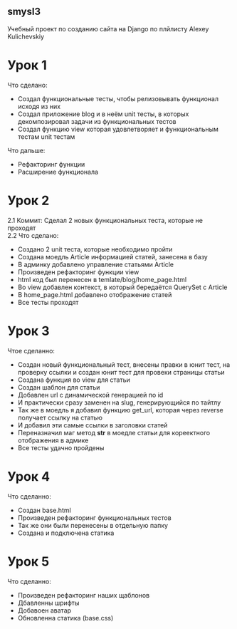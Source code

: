 ## smysl3
Учебный проект по созданию сайта на Django по плйлисту Alexey Kulichevskiy

# Урок 1
Что сделано:
- Создал функциональные тесты, чтобы релизовывать функционал исходя из них
- Создал приложение blog и в неём unit тесты, в которых декомпозировал задачи из функциональных тестов
- Создал функцию view которая удовлетворяет и функциональным тестам unit тестам  

Что дальше:
- Рефакторинг функции 
- Расширение функционала

# Урок 2
2.1 Коммит: Сделал 2 новых функциональных теста, которые не проходят    
2.2 Что сделано:
- Cоздано 2 unit теста, которые необходимо пройти
- Создана моедль Article информацией статей, занесена в базу
- В админку добавлено управление статьями Article
- Произведен рефакторинг функции view
- html код был перенесен в temlate/blog/home_page.html
- Во view добавлен контекст, в который бередаётся QuerySet с Article
- В home_page.html добавлено отображение статей
- Все тесты проходят 

# Урок 3
Чтое сделанно:
- Создан новый функциональный тест, внесены правки в юнит тест, на проверку ссылки и создан юнит тест для провеки страницы статьи
- Создана функция во view для статьи 
- Создан шаблон для статьи
- Добавлен url с динамической генерацией по id
- И практически сразу заменен на slug, генерирующийся по тайтлу
- Так же в моедль я добавил функцию get_url, которая через reverse получает ссылку на статью
- И добавил эти самые ссылки в заголовки статей
- Переназначил маг метод __str__ в моедле статьи для кореектного отображения в адмике 
- Все тесты удачно пройдены

# Урок 4
Что сделанно:
- Создан base.html
- Произведен рефакторинг функциональных тестов
- Так же они были перенесены в отдельную папку
- Создана и подключена статика

# Урок 5
Что сделанно:
- Произведен рефакторинг наших щаблонов
- Дбавленны шрифты
- Добавоен аватар
- Обновленна статика (base.css)